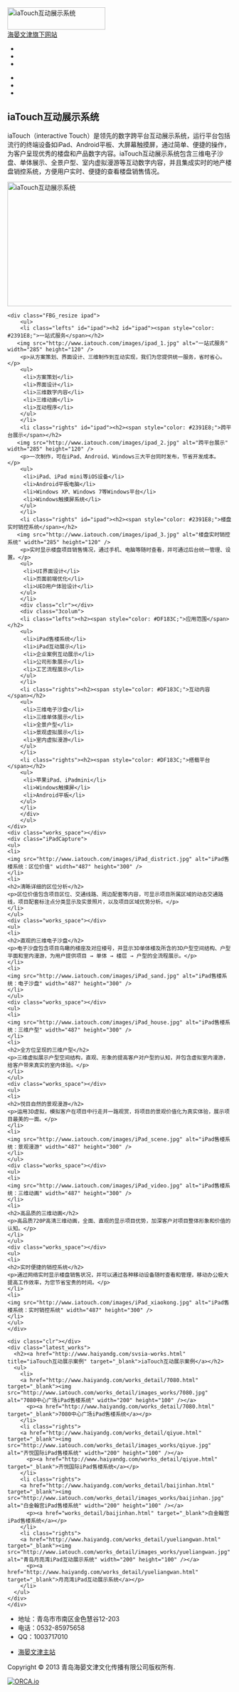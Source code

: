 <!DOCTYPE html PUBLIC "-//W3C//DTD XHTML 1.0 Transitional//EN" "http://www.w3.org/TR/xhtml1/DTD/xhtml1-transitional.dtd">
<html xmlns="http://www.w3.org/1999/xhtml">
<head>
<meta content="IE=8" http-equiv="X-UA-Compatible" />
<meta name="keywords" content="iaTouch互动展示系统,iaTouch互动展示,iPad房地产售楼系统,青岛海晏文津" />
<meta name="description" content="iaTouch（interactive Touch）是领先的数字跨平台互动展示系统，运行平台包括流行的终端设备如iPad、Android平板、大屏幕触摸屏，通过简单、便捷的操作，为客户呈现优秀的楼盘和产品数字内容。" />
<meta name="robots" content="all" /> 
<meta name="copyright" content="海晏文津文化传播有限公司" />
<meta name="google-site-verification" content="YVq3Ol3kGXzu7RlbMdQKQWwPYoVUh9UqMGjgb9JndXA" />
<meta http-equiv="Content-Type" content="text/html; charset=UTF-8" />
<title>iaTouch互动展示系统 - 青岛海晏文津</title>
<link href="http://www.iatouch.com/style.css" rel="stylesheet" type="text/css" />
<link rel="shortcut icon" href="http://www.iatouch.com/favicon.ico" type="image/x-icon" />
</head>
<body>
<div class="main">
  <div class="header">
    <div class="block_header">
      <div class="logo"><a href="http://www.iatouch.com/index.html"><img src="http://www.iatouch.com/images/logo.jpg" width="220" height="50" border="0" alt="iaTouch互动展示系统" /></a></div>
      <div class="haiyan"><a href="http://www.haiyandg.com/" title="海晏文津" target="_blank">海晏文津旗下网站</a></div>
      <div class="clr"></div>
    </div>
  </div>
     <div class="header_text_java_bg">
    <div class="header_text_java">
	<div class="flash-wrap">
	    <div class="flash-content">            
	    <ul class="scroll-content">
		<li id="slidera" title="iPad互动展示系统"></li>
	    <li id="sliderb" title="iaTouch：创新，永不止步"></li>
		<li id="sliderc" title="视觉互动"></li>
		</ul>
		</div>			
			<ul class="flash-dot">
	        	<li class="nowflash"><a href="#"></a></li>
	            <li><a href="#"></a></li>
	            <li><a href="#"></a></li>
	    </ul>			
     </div>
	  </div>
    </div>
  <div class="body_resize"> 
  <div class="body">
	<div id="iPadTitle"><h2>iaTouch互动展示系统</h2></div>
	<div id="iPadDes"><p>iaTouch（interactive Touch）是领先的数字跨平台互动展示系统，运行平台包括流行的终端设备如iPad、Android平板、大屏幕触摸屏，通过简单、便捷的操作，为客户呈现优秀的楼盘和产品数字内容。iaTouch互动展示系统包含三维电子沙盘、单体展示、全景户型、室内虚拟漫游等互动数字内容，并且集成实时的地产楼盘销控系统，方便用户实时、便捷的查看楼盘销售情况。</p>
	<p><img src="images/iatouch_1.jpg" width="960" height="279" border="0" alt="iaTouch互动展示系统" /></p>
	</div>
	
	<div class="FBG_resize ipad">
        <ul>
        <li class="lefts" id="ipad"><h2 id="ipad"><span style="color: #2391E8;">一站式服务</span></h2>
       <img src="http://www.iatouch.com/images/ipad_1.jpg" alt="一站式服务" width="285" height="120" />
        <p>从方案策划、界面设计、三维制作到互动实现，我们为您提供统一服务，省时省心。</p>
		<ul>
		 <li>方案策划</li>
         <li>界面设计</li>
         <li>三维数字内容</li>	
         <li>三维动画</li>
         <li>互动程序</li>		 
		</ul>
        </li>
        <li class="rights" id="ipad"><h2><span style="color: #2391E8;">跨平台展示</span></h2>   
       <img src="http://www.iatouch.com/images/ipad_2.jpg" alt="跨平台展示" width="285" height="120" />	  
        <p>一次制作，可在iPad、Android、Windows三大平台同时发布，节省开发成本。</p>    
        <ul>
		 <li>iPad、iPad mini等iOS设备</li>
		 <li>Android平板电脑</li>
		 <li>Windows XP、Windows 7等Windows平台</li>
		 <li>Windows触摸屏系统</li>		 
		</ul>		
        </li>        
        <li class="rights" id="ipad"><h2><span style="color: #2391E8;">楼盘实时销控系统</span></h2> 
       <img src="http://www.iatouch.com/images/ipad_3.jpg" alt="楼盘实时销控系统" width="285" height="120" />		
        <p>实时显示楼盘项目销售情况，通过手机、电脑等随时查看，并可通过后台统一管理、设置。</p> 
        <ul>
		 <li>UI界面设计</li>
		 <li>页面前端优化</li>
         <li>UED用户体验设计</li>		   
		</ul>		
        </li> 
		<div class="clr"></div>
		<div class="3colum">
        <li class="lefts"><h2><span style="color: #DF183C;">应用范围</span></h2>
		<ul>
		 <li>iPad售楼系统</li>
		 <li>iPad互动展示</li>
         <li>企业案例互动展示</li>	
		 <li>公司形象展示</li>
         <li>工艺流程展示</li>	  		 
		</ul>
        </li>
		<li class="rights"><h2><span style="color: #DF183C;">互动内容</span></h2>     
		<ul>
		 <li>三维电子沙盘</li>
         <li>三维单体展示</li>
		 <li>全景户型</li>
		 <li>景观虚拟展示</li>
		 <li>室内虚拟漫游</li>		 
		</ul>
        </li>
        <li class="rights"><h2><span style="color: #DF183C;">搭载平台</span></h2> 	
        <ul>
		 <li>苹果iPad、iPadmini</li>
		 <li>Windows触摸屏</li>
         <li>Android平板</li>		   
		</ul>		
        </li> 
        </div>		
        </ul>
    </div>
	<div class="works_space"></div>
	<div class="iPadCapture">
	<ul>
	<li>
	<img src="http://www.iatouch.com/images/iPad_district.jpg" alt="iPad售楼系统：区位价值" width="487" height="300" />
	</li>
	<li>
	<h2>清晰详细的区位分析</h2>
	<p>区位价值包含项目区位、交通线路、周边配套等内容，可显示项目所属区域的动态交通路线，项目配套标注点分类显示及实景照片，以及项目区域优势分析。</p>
	</li>
	</ul>
	<div class="works_space"></div>
	<ul>
	<li>
	<h2>直观的三维电子沙盘</h2>
	<p>电子沙盘包含项目鸟瞰的楼座及对应楼号，并显示3D单体楼及所含的3D户型空间结构、户型平面和室内漫游，为用户提供项目 → 单体 → 楼层 → 户型的全流程展示。</p>
	</li>
	<li>
	<img src="http://www.iatouch.com/images/iPad_sand.jpg" alt="iPad售楼系统：电子沙盘" width="487" height="300" />
	</li>	
	</ul>
	<div class="works_space"></div>
	<ul>
	<li>
	<img src="http://www.iatouch.com/images/iPad_house.jpg" alt="iPad售楼系统：三维户型" width="487" height="300" />
	</li>
	<li>
	<h2>全方位呈现的三维户型</h2>
	<p>三维虚拟展示户型空间结构，直观、形象的提高客户对户型的认知，并包含虚拟室内漫游，给客户带来真实的室内体验。</p>
	</li>
	</ul>
	<div class="works_space"></div>
	<ul>
	<li>
	<h2>悦目自然的景观漫游</h2>
	<p>运用3D虚拟，模拟客户在项目中行走并一路观赏，将项目的景观价值化为真实体验，展示项目最美的一面。</p>
	</li>
	<li>
	<img src="http://www.iatouch.com/images/iPad_scene.jpg" alt="iPad售楼系统：景观漫游" width="487" height="300" />
	</li>	
	</ul>
	<div class="works_space"></div>
	<ul>
	<li>
	<img src="http://www.iatouch.com/images/iPad_video.jpg" alt="iPad售楼系统：三维动画" width="487" height="300" />
	</li>
	<li>
	<h2>高品质的三维动画</h2>
	<p>高品质720P高清三维动画，全面、直观的显示项目优势，加深客户对项目整体形象和价值的认知。</p>
	</li>
	</ul>
	<div class="works_space"></div>
	<ul>
	<li>
	<h2>实时便捷的销控系统</h2>
	<p>通过网络实时显示楼盘销售状况，并可以通过各种移动设备随时查看和管理，移动办公极大提高工作效率，为您节省宝贵的时间。</p>
	</li>
	<li>
	<img src="http://www.iatouch.com/images/iPad_xiaokong.jpg" alt="iPad售楼系统：实时销控系统" width="487" height="300" />
	</li>	
	</ul>	
	</div>
	
	<div class="clr"></div>
	<div class="latest_works">
      <h2><a href="http://www.haiyandg.com/svsia-works.html" title="iaTouch互动展示案例" target="_blank">iaTouch互动展示案例</a></h2>
      <ul>
        <li>
		<a href="http://www.haiyandg.com/works_detail/7080.html" target="_blank"><img src="http://www.iatouch.com/works_detail/images_works/7080.jpg" alt="7080中心广场iPad售楼系统" width="200" height="100" /></a>
          <p><a href="http://www.haiyandg.com/works_detail/7080.html" target="_blank">7080中心广场iPad售楼系统</a></p>
        </li>
        <li class="rights">
		<a href="http://www.haiyandg.com/works_detail/qiyue.html" target="_blank"><img src="http://www.iatouch.com/works_detail/images_works/qiyue.jpg" alt="齐悦国际iPad售楼系统" width="200" height="100" /></a>
          <p><a href="http://www.haiyandg.com/works_detail/qiyue.html" target="_blank">齐悦国际iPad售楼系统</a></p>
        </li>
        <li class="rights">
		<a href="http://www.haiyandg.com/works_detail/baijinhan.html" target="_blank"><img src="http://www.iatouch.com/works_detail/images_works/baijinhan.jpg" alt="白金翰宫iPad售楼系统" width="200" height="100" /></a>
          <p><a href="works_detail/baijinhan.html" target="_blank">白金翰宫iPad售楼系统</a></p>
        </li>
        <li class="rights">
		<a href="http://www.haiyandg.com/works_detail/yueliangwan.html" target="_blank"><img src="http://www.iatouch.com/works_detail/images_works/yueliangwan.jpg" alt="青岛月亮湾iPad互动展示系统" width="200" height="100" /></a>
          <p><a href="http://www.haiyandg.com/works_detail/yueliangwan.html" target="_blank">月亮湾iPad互动展示系统</a></p>
        </li>
      </ul>
    </div>
    </div>
  </div>
</div>
<div class="cles"></div>
   <div class="footer">
    	<div class="footer_content">
		<ul class="api_plugins">
		 <li>地址：青岛市市南区金色慧谷12-203</li>
		 <li>电话：0532-85975658</li>
		 <li>QQ：1003717010</li>
		</ul>
		<ul class="policies_notices">
		  <li><a href="http://www.haiyandg.com" title="海晏文津主站" target="_blank">海晏文津主站</a></li>
		</ul>
    </div>
</div>

<div class="footer_copyright">
<p class="copyright">Copyright © 2013 青岛海晏文津文化传播有限公司版权所有.</p>
<p class="orca"><a href="https://orca.io/" target="_blank"><img src="http://c67.orca.io/ORCA/orca_badge.png" border="0" alt="ORCA.io" /></a></p>
</div>
<script type="text/javascript" src="http://www.haiyandg.com/js/jquery-1.7.2.min.js"></script>
<script type="text/javascript" src="http://www.haiyandg.com/js/easySlider1.5.js"></script>
<script type="text/javascript" src="http://www.haiyandg.com/js/jq-imageScroller.js"></script>
<script type="text/javascript" src="http://www.haiyandg.com/js/index.js"></script>	



<!-- baidu -->
<script type="text/javascript">
var _bdhmProtocol = (("https:" == document.location.protocol) ? " https://" : " http://");
document.write(unescape("%3Cscript src='" + _bdhmProtocol + "hm.baidu.com/h.js%3F2780b5473ef7168d8493f0e8b6e44396' type='text/javascript'%3E%3C/script%3E"));
</script>
<!-- https://www.google.com/analytics -->
<script type="text/javascript">

  var _gaq = _gaq || [];
  _gaq.push(['_setAccount', 'UA-18575366-1']);
  _gaq.push(['_trackPageview']);

  (function() {
    var ga = document.createElement('script'); ga.type = 'text/javascript'; ga.async = true;
    ga.src = ('https:' == document.location.protocol ? 'https://ssl' : 'http://www') + '.google-analytics.com/ga.js';
    var s = document.getElementsByTagName('script')[0]; s.parentNode.insertBefore(ga, s);
  })();
</script>
<!-- Baidu Button BEGIN -->
<script type="text/javascript" id="bdshare_js" data="type=slide&amp;img=3&amp;pos=right&amp;uid=0" ></script>
<script type="text/javascript" id="bdshell_js"></script>
<script type="text/javascript">
document.getElementById("bdshell_js").src = "http://bdimg.share.baidu.com/static/js/shell_v2.js?cdnversion=" + Math.ceil(new Date()/3600000);
</script>
<!-- Baidu Button END -->
</body>
</html>
